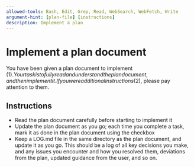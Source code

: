 ```yaml
---
allowed-tools: Bash, Edit, Grep, Read, WebSearch, WebFetch, Write
argument-hint: [plan-file] [instructions]
description: Implement a plan
---
```


# Implement a plan document

You have been given a plan document to implement ($1). Your task is to fully read and understand the plan document, and then implement it. If you were additional instructions ($2), please pay attention to them.

## Instructions

- Read the plan document carefully before starting to implement it
- Update the plan document as you go; each time you complete a task, mark it as done in the plan document using the checkbox
- Keep a LOG.md file in the same directory as the plan document, and update it as you go. This should be a log of all key decisions you make, and any issues you encounter and how you resolved them, deviations from the plan, updated guidance from the user, and so on.
